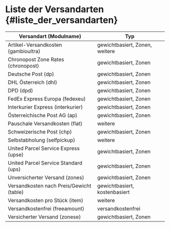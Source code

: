 # Liste der Versandarten {#liste_der_versandarten}

|Versandart \(Modulname\)|Typ|
|------------------------|---|
|Artikel-Versandkosten \(gambioultra\)|gewichtbasiert, Zonen, weitere|
|Chronopost Zone Rates \(chronopost\)|gewichtbasiert, Zonen|
|Deutsche Post \(dp\)|gewichtbasiert, Zonen|
|DHL Österreich \(dhl\)|gewichtbasiert, Zonen|
|DPD \(dpd\)|gewichtbasiert, Zonen|
|FedEx Express Europa \(fedexeu\)|gewichtbasiert, Zonen|
|Interkurier Express \(interkurier\)|gewichtbasiert, Zonen|
|Österreichische Post AG \(ap\)|gewichtbasiert, Zonen|
|Pauschale Versandkosten \(flat\)|weitere|
|Schweizerische Post \(chp\)|gewichtbasiert, Zonen|
|Selbstabholung \(selfpickup\)|weitere|
|United Parcel Service Express \(upse\)|gewichtbasiert, Zonen|
|United Parcel Service Standard \(ups\)|gewichtbasiert, Zonen|
|Unversicherter Versand \(zones\)|gewichtbasiert, Zonen|
|Versandkosten nach Preis/Gewicht \(table\)|gewichtbasiert, kostenbasiert|
|Versandkosten pro Stück \(item\)|weitere|
|Versandkostenfrei \(freeamount\)|versandkostenfrei|
|Versicherter Versand \(zonese\)|gewichtbasiert, Zonen|



